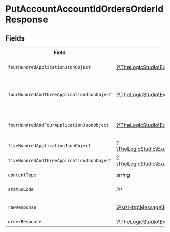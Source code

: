 # PutAccountAccountIdOrdersOrderIdResponse


## Fields

| Field                                                                                                                                                                                                      | Type                                                                                                                                                                                                       | Required                                                                                                                                                                                                   | Description                                                                                                                                                                                                |
| ---------------------------------------------------------------------------------------------------------------------------------------------------------------------------------------------------------- | ---------------------------------------------------------------------------------------------------------------------------------------------------------------------------------------------------------- | ---------------------------------------------------------------------------------------------------------------------------------------------------------------------------------------------------------- | ---------------------------------------------------------------------------------------------------------------------------------------------------------------------------------------------------------- |
| `fourHundredApplicationJsonObject`                                                                                                                                                                         | [?\TheLogicStudio\ExactPayments\Models\Operations\PutAccountAccountIdOrdersOrderIdResponseBody](../../Models/Operations/PutAccountAccountIdOrdersOrderIdResponseBody.md)                                   | :heavy_minus_sign:                                                                                                                                                                                         | **Bad Request**\<br/>When there are errors in the payload<br/>                                                                                                                                             |
| `fourHundredAndThreeApplicationJsonObject`                                                                                                                                                                 | [?\TheLogicStudio\ExactPayments\Models\Operations\PutAccountAccountIdOrdersOrderIdOrdersResponseBody](../../Models/Operations/PutAccountAccountIdOrdersOrderIdOrdersResponseBody.md)                       | :heavy_minus_sign:                                                                                                                                                                                         | **Access Denied**\<br/>Credentials supplied do not grant access to the requested resource.<br/>                                                                                                            |
| `fourHundredAndFourApplicationJsonObject`                                                                                                                                                                  | [?\TheLogicStudio\ExactPayments\Models\Operations\PutAccountAccountIdOrdersOrderIdOrdersResponseResponseBody](../../Models/Operations/PutAccountAccountIdOrdersOrderIdOrdersResponseResponseBody.md)       | :heavy_minus_sign:                                                                                                                                                                                         | **Not found**\<br/>When there are no accounts/orders/payment found<br/>                                                                                                                                    |
| `fiveHundredApplicationJsonObject`                                                                                                                                                                         | [?\TheLogicStudio\ExactPayments\Models\Operations\PutAccountAccountIdOrdersOrderIdOrdersResponse500ResponseBody](../../Models/Operations/PutAccountAccountIdOrdersOrderIdOrdersResponse500ResponseBody.md) | :heavy_minus_sign:                                                                                                                                                                                         | **Internal Server Error**<br/>                                                                                                                                                                             |
| `fiveHundredAndThreeApplicationJsonObject`                                                                                                                                                                 | [?\TheLogicStudio\ExactPayments\Models\Operations\PutAccountAccountIdOrdersOrderIdOrdersResponse503ResponseBody](../../Models/Operations/PutAccountAccountIdOrdersOrderIdOrdersResponse503ResponseBody.md) | :heavy_minus_sign:                                                                                                                                                                                         | **Service Unavailable**<br/>                                                                                                                                                                               |
| `contentType`                                                                                                                                                                                              | *string*                                                                                                                                                                                                   | :heavy_check_mark:                                                                                                                                                                                         | HTTP response content type for this operation                                                                                                                                                              |
| `statusCode`                                                                                                                                                                                               | *int*                                                                                                                                                                                                      | :heavy_check_mark:                                                                                                                                                                                         | HTTP response status code for this operation                                                                                                                                                               |
| `rawResponse`                                                                                                                                                                                              | [\Psr\Http\Message\ResponseInterface](https://www.php-fig.org/psr/psr-7/#33-psrhttpmessageresponseinterface)                                                                                               | :heavy_minus_sign:                                                                                                                                                                                         | Raw HTTP response; suitable for custom response parsing                                                                                                                                                    |
| `orderResponse`                                                                                                                                                                                            | [?\TheLogicStudio\ExactPayments\Models\Shared\OrderResponse](../../Models/Shared/OrderResponse.md)                                                                                                         | :heavy_minus_sign:                                                                                                                                                                                         | Order Updated.                                                                                                                                                                                             |
